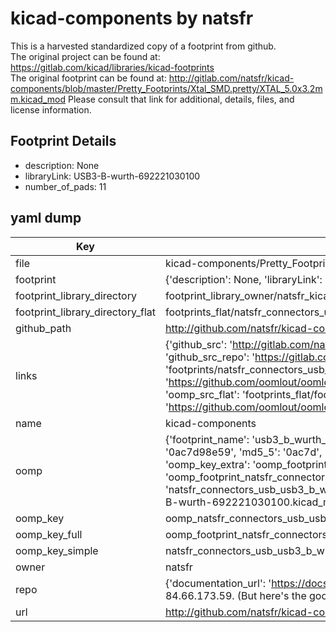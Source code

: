 # kicad-components by natsfr  
This is a harvested standardized copy of a footprint from github.  
The original project can be found at:  
https://gitlab.com/kicad/libraries/kicad-footprints  
The original footprint can be found at:
http://gitlab.com/natsfr/kicad-components/blob/master/Pretty_Footprints/Xtal_SMD.pretty/XTAL_5.0x3.2mm.kicad_mod
Please consult that link for additional, details, files, and license information.  
## Footprint Details
* description: None  
* libraryLink: USB3-B-wurth-692221030100  
* number_of_pads: 11  
## yaml dump  
| Key | Value |  
| --- | --- |  
| file | kicad-components/Pretty_Footprints/Connectors_USB.pretty/USB3-B-wurth-692221030100.kicad_mod |  
| footprint | {'description': None, 'libraryLink': 'USB3-B-wurth-692221030100', 'number_of_pads': 11} |  
| footprint_library_directory | footprint_library_owner/natsfr_kicad-components |  
| footprint_library_directory_flat | footprints_flat/natsfr_connectors_usb_usb3_b_wurth_692221030100/working |  
| github_path | http://github.com/natsfr/kicad-components/blob/master/Pretty_Footprints/Connectors_USB.pretty/USB3-B-wurth-692221030100.kicad_mod |  
| links | {'github_src': 'http://gitlab.com/natsfr/kicad-components/blob/master/Pretty_Footprints/Xtal_SMD.pretty/XTAL_5.0x3.2mm.kicad_mod', 'github_src_repo': 'https://gitlab.com/kicad/libraries/kicad-footprints', 'oomp_bot': 'footprints/natsfr_connectors_usb_usb3_b_wurth_692221030100/working', 'oomp_bot_github': 'https://github.com/oomlout/oomlout_oomp_footprint_bot/tree/main/footprints/natsfr_connectors_usb_usb3_b_wurth_692221030100/working', 'oomp_src_flat': 'footprints_flat/footprints_flat/natsfr_connectors_usb_usb3_b_wurth_692221030100/working', 'oomp_src_flat_github': 'https://github.com/oomlout/oomlout_oomp_footprint_src/tree/main/footprints_flat/natsfr_connectors_usb_usb3_b_wurth_692221030100/working'} |  
| name | kicad-components |  
| oomp | {'footprint_name': 'usb3_b_wurth_692221030100', 'library_name': 'connectors_usb', 'md5': '0ac7d98e597f1d29ed9a964a9c3936d9', 'md5_10': '0ac7d98e59', 'md5_5': '0ac7d', 'md5_6': '0ac7d9', 'oomp_key': 'oomp_natsfr_connectors_usb_usb3_b_wurth_692221030100', 'oomp_key_extra': 'oomp_footprint_natsfr_connectors_usb_usb3_b_wurth_692221030100', 'oomp_key_full': 'oomp_footprint_natsfr_connectors_usb_usb3_b_wurth_692221030100_0ac7d9', 'oomp_key_simple': 'natsfr_connectors_usb_usb3_b_wurth_692221030100', 'original_filename': 'kicad-components/Pretty_Footprints/Connectors_USB.pretty/USB3-B-wurth-692221030100.kicad_mod', 'owner_name': 'natsfr'} |  
| oomp_key | oomp_natsfr_connectors_usb_usb3_b_wurth_692221030100 |  
| oomp_key_full | oomp_footprint_natsfr_connectors_usb_usb3_b_wurth_692221030100 |  
| oomp_key_simple | natsfr_connectors_usb_usb3_b_wurth_692221030100 |  
| owner | natsfr |  
| repo | {'documentation_url': 'https://docs.github.com/rest/overview/resources-in-the-rest-api#rate-limiting', 'message': "API rate limit exceeded for 84.66.173.59. (But here's the good news: Authenticated requests get a higher rate limit. Check out the documentation for more details.)"} |  
| url | http://github.com/natsfr/kicad-components |  

